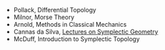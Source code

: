 - Pollack, Differential Topology
- Milnor, Morse Theory
- Arnold, Methods in Classical Mechanics
- Cannas da Silva, [Lectures on Symplectic Geometry](https://people.math.ethz.ch/~acannas/Papers/lsg.pdf)
- McDuff, Introduction to Symplectic Topology
